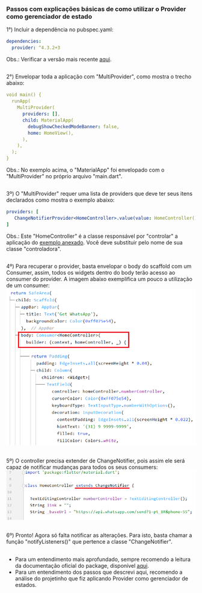 ### Passos com explicações básicas de como utilizar o Provider como gerenciador de estado

1°) Incluir a dependência no pubspec.yaml:
```yaml
dependencies:
  provider: ^4.3.2+3
```
Obs.: Verificar a versão mais recente [aqui](https://pub.dev/packages/provider).
##

2°) Envelopar toda a aplicação com "MultiProvider", como mostra o trecho abaixo:
```yaml
void main() {
  runApp(
    MultiProvider(
      providers: [],
      child: MaterialApp(
        debugShowCheckedModeBanner: false,
        home: HomeView(),
      ),
    ),
  );
}
```
Obs.: No exemplo acima, o "MaterialApp" foi envelopado com o "MultiProvider" no próprio arquivo "main.dart".
##

3º) O "MultiProvider" requer uma lista de providers que deve ter seus itens declarados como mostra o exemplo abaixo:
```yaml
providers: [
   ChangeNotifierProvider<HomeController>.value(value: HomeController())
]
```
Obs.: Este "HomeController" é a classe responsável por "controlar" a aplicação do [exemplo anexado](/state-management-provider/example.md). Você deve substituir pelo nome de sua classe "controladora".
##

4º) Para recuperar o provider, basta envelopar o body do scaffold com um Consumer, assim, todos os widgets dentro do body terão acesso ao consumer do provider. A imagem abaixo exemplifica um pouco a utilização de um consumer:  
![](/state-management-provider/assets/01.png)
##

5º) O controller precisa extender de ChangeNotifier, pois assim ele será capaz de notificar mudanças para todos os seus consumers:  
![](/state-management-provider/assets/02.png)
##

6º) Pronto! Agora só falta notificar as alterações. Para isto, basta chamar a função "notifyListeners()" que pertence a classe "ChangeNotifier".
##

- Para um entendimento mais aprofundado, sempre recomendo a leitura da documentação oficial do package, disponível [aqui](https://pub.dev/packages/provider).
- Para um entendimento dos passos que descrevi aqui, recomendo a análise do projetinho que fiz aplicando Provider como gerenciador de estados.
